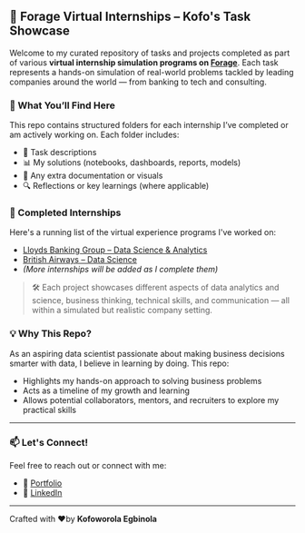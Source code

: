 ## 🎯 Forage Virtual Internships – Kofo's Task Showcase

Welcome to my curated repository of tasks and projects completed as part of various **virtual internship simulation programs on [Forage](https://www.theforage.com/)**. Each task represents a hands-on simulation of real-world problems tackled by leading companies around the world — from banking to tech and consulting.

### 🚀 What You’ll Find Here

This repo contains structured folders for each internship I’ve completed or am actively working on. Each folder includes:
- 📁 Task descriptions
- 📊 My solutions (notebooks, dashboards, reports, models)
- 📎 Any extra documentation or visuals
- 🔍 Reflections or key learnings (where applicable)

### 🏢 Completed Internships
Here's a running list of the virtual experience programs I've worked on:
- [Lloyds Banking Group – Data Science & Analytics](https://github.com/kofoworola-e/forage_virtual_internship/tree/main/Lloyds_Banking_Group)  
- [British Airways – Data Science](https://github.com/kofoworola-e/forage_virtual_internship/tree/main/British_Airways_Forage)
- _(More internships will be added as I complete them)_

> 🛠️ Each project showcases different aspects of data analytics and science, business thinking, technical skills, and communication — all within a simulated but realistic company setting.

### 💡 Why This Repo?
As an aspiring data scientist passionate about making business decisions smarter with data, I believe in learning by doing. This repo:
- Highlights my hands-on approach to solving business problems
- Acts as a timeline of my growth and learning
- Allows potential collaborators, mentors, and recruiters to explore my practical skills

---

### 📫 Let's Connect!
Feel free to reach out or connect with me:
- 💼 [Portfolio](https://www.datascienceportfol.io/kofoworolae)
- 🔗 [LinkedIn](https://www.linkedin.com/in/kofoworola-egbinola-m)
---

Crafted with ❤️by **Kofoworola Egbinola**
